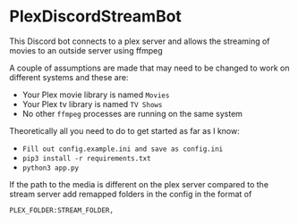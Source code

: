 # PlexDiscordStreamBot

This Discord bot connects to a plex server and allows the streaming of movies to an outside server using ffmpeg

A couple of assumptions are made that may need to be changed to work on different systems and these are:
- Your Plex movie library is named `Movies`
- Your Plex tv library is named `TV Shows`
- No other `ffmpeg` processes are running on the same system

Theoretically all you need to do to get started as far as I know:
- `Fill out config.example.ini and save as config.ini`
- `pip3 install -r requirements.txt `
- `python3 app.py`

If the path to the media is different on the plex server compared to the stream server add remapped folders in the config in the format of

`PLEX_FOLDER:STREAM_FOLDER,`

